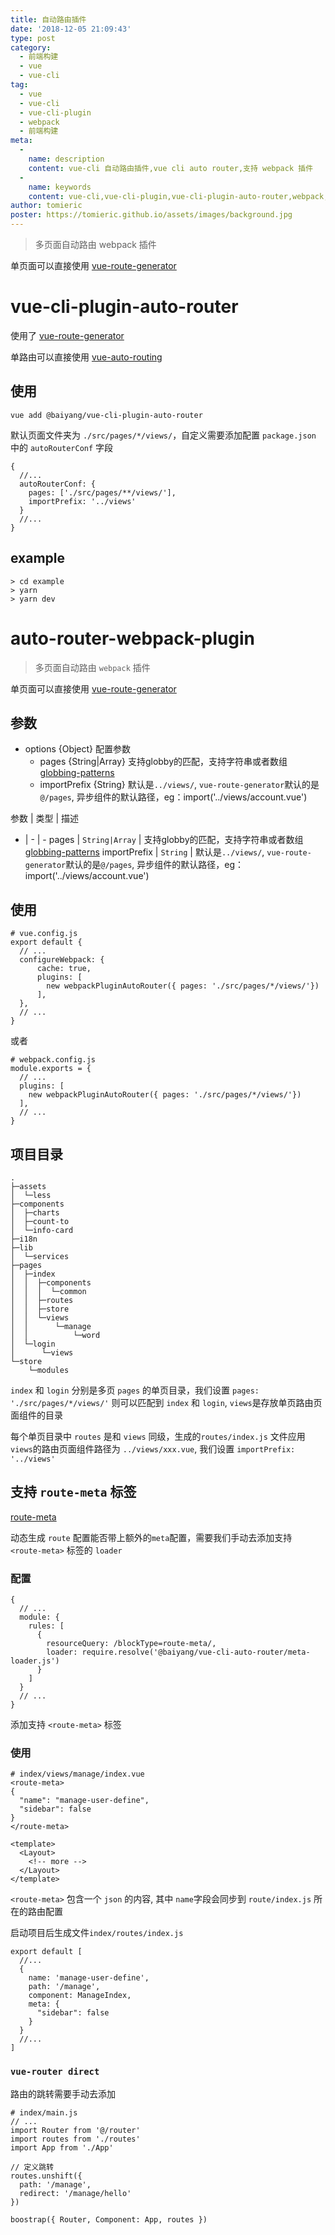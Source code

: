 ```yaml
---
title: 自动路由插件
date: '2018-12-05 21:09:43'
type: post
category:
  - 前端构建
  - vue
  - vue-cli
tag: 
  - vue
  - vue-cli
  - vue-cli-plugin
  - webpack
  - 前端构建
meta:
  -
    name: description
    content: vue-cli 自动路由插件,vue cli auto router,支持 webpack 插件
  -
    name: keywords
    content: vue-cli,vue-cli-plugin,vue-cli-plugin-auto-router,webpack,auto router
author: tomieric
poster: https://tomieric.github.io/assets/images/background.jpg
---
```


> 多页面自动路由 webpack 插件

单页面可以直接使用 [vue-route-generator](https://github.com/ktsn/vue-route-generator)

<!-- more -->

#  vue-cli-plugin-auto-router

使用了 [vue-route-generator](https://github.com/ktsn/vue-route-generator)

单路由可以直接使用 [vue-auto-routing](https://github.com/ktsn/vue-auto-routing)

## 使用

```
vue add @baiyang/vue-cli-plugin-auto-router
```

默认页面文件夹为 `./src/pages/*/views/`，自定义需要添加配置 `package.json` 中的 `autoRouterConf` 字段

```
{
  //...
  autoRouterConf: {
    pages: ['./src/pages/**/views/'],
    importPrefix: '../views'
  }
  //...
}
```

## example

```
> cd example
> yarn
> yarn dev
```


# auto-router-webpack-plugin

> 多页面自动路由 `webpack` 插件

单页面可以直接使用 [vue-route-generator](https://github.com/ktsn/vue-route-generator)
  
## 参数

 * options {Object} 配置参数
    * pages {String|Array} 支持globby的匹配，支持字符串或者数组 [globbing-patterns](https://github.com/sindresorhus/globby#globbing-patterns)
    * importPrefix {String} 默认是`../views/`, `vue-route-generator`默认的是`@/pages`, 异步组件的默认路径，eg：import('../views/account.vue')

参数 | 类型 | 描述
- | - | -
pages | `String|Array` |  支持globby的匹配，支持字符串或者数组 [globbing-patterns](https://github.com/sindresorhus/globby#globbing-patterns)
importPrefix | `String` | 默认是`../views/`, `vue-route-generator`默认的是`@/pages`, 异步组件的默认路径，eg：import('../views/account.vue')

## 使用

```
# vue.config.js
export default {
  // ...
  configureWebpack: {
      cache: true,
      plugins: [
        new webpackPluginAutoRouter({ pages: './src/pages/*/views/'})
      ],
  },
  // ...
}
```

或者

```
# webpack.config.js
module.exports = {
  // ...
  plugins: [
    new webpackPluginAutoRouter({ pages: './src/pages/*/views/'})
  ],
  // ...
}
```

## 项目目录

```
.
├─assets
│  └─less
├─components
│  ├─charts
│  ├─count-to
│  └─info-card
├─i18n
├─lib
│  └─services
├─pages
│  ├─index
│  │  ├─components
│  │  │  └─common
│  │  ├─routes
│  │  ├─store
│  │  └─views
│  │      └─manage
│  │          └─word
│  └─login
│      └─views
└─store
    └─modules
```

`index` 和 `login` 分别是多页 `pages` 的单页目录，我们设置 `pages: './src/pages/*/views/'` 则可以匹配到 `index` 和 `login`, `views`是存放单页路由页面组件的目录

每个单页目录中 `routes` 是和 `views` 同级，生成的`routes/index.js` 文件应用 `views`的路由页面组件路径为 `../views/xxx.vue`, 我们设置 `importPrefix: '../views'`

## 支持 `route-meta` 标签

[route-meta](https://github.com/ktsn/vue-route-generator#route-meta)

动态生成 `route` 配置能否带上额外的`meta`配置，需要我们手动去添加支持 `<route-meta>` 标签的 `loader`

### 配置

```
{
  // ...
  module: {
    rules: [
      {
        resourceQuery: /blockType=route-meta/,
        loader: require.resolve('@baiyang/vue-cli-auto-router/meta-loader.js')
      }
    ]
  }
  // ...
}
```

添加支持 `<route-meta>` 标签

### 使用

```
# index/views/manage/index.vue
<route-meta>
{
  "name": "manage-user-define",
  "sidebar": false
}
</route-meta>

<template>
  <Layout>
    <!-- more -->
  </Layout>
</template>
```

`<route-meta>` 包含一个 `json` 的内容, 其中 `name`字段会同步到 `route/index.js` 所在的路由配置

启动项目后生成文件`index/routes/index.js`

```
export default [
  //...
  {
    name: 'manage-user-define',
    path: '/manage',
    component: ManageIndex,
    meta: {
      "sidebar": false
    }
  }
  //...
]
```

### `vue-router direct`

路由的跳转需要手动去添加

```
# index/main.js
// ...
import Router from '@/router'
import routes from './routes'
import App from './App'

// 定义跳转
routes.unshift({
  path: '/manage',
  redirect: '/manage/hello'
})

boostrap({ Router, Component: App, routes })
```